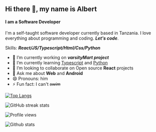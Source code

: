 ## Hi there 👋, my name is **Albert**
#### I am a **Software Developer**

I'm a self-taught software developer currently based in Tanzania. I love everything about programming and coding. ***Let's code***.


Skills: ***React/JS/Typescript/Html/Css/Python***

- 🔭 I’m currently working on ***varsityMart project*** 
- 🌱 I’m currently learning [Typescript]() and [Python]() 
- 👯 I’m looking to collaborate on Open source **React** projects 
- 💬 Ask me about **Web** and **Android** 
- 😄 Pronouns: him 
- ⚡ Fun fact: I can't ~~*swim*~~ 

[![Top Langs](https://github-readme-stats.vercel.app/api/top-langs/?username=albizzy )](https://github.com/anuraghazra/github-readme-stats)

![GitHub streak stats](https://github-readme-streak-stats.herokuapp.com/?user=albizzy )  

![Profile views](https://gpvc.arturio.dev/albizzy )  

![Github stats](https://github-readme-stats.vercel.app/api?username=albizzy&theme=vue&show_icons=true&count_private=true)

